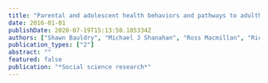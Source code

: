 ```yaml
---
title: "Parental and adolescent health behaviors and pathways to adulthood"
date: 2016-01-01
publishDate: 2020-07-19T15:13:50.185334Z
authors: ["Shawn Bauldry", "Michael J Shanahan", "Ross Macmillan", "Richard A Miech", "Jason D Boardman", "Danielle O Dean", "Veronica Cole"]
publication_types: ["2"]
abstract: ""
featured: false
publication: "*Social science research*"
---
```


